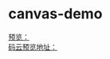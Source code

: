 # canvas-demo
[预览：](https://winter-creater.github.io/canvas-demo/index.html)           
[码云预览地址：](http://im_winter.gitee.io/canvas-demo/index.html)
